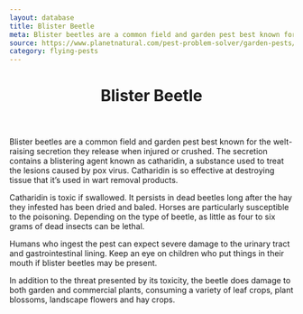 ```yaml
---
layout: database
title: Blister Beetle
meta: Blister beetles are a common field and garden pest best known for the welt-raising secretion they release when injured or crushed.  
source: https://www.planetnatural.com/pest-problem-solver/garden-pests/blister-beetle-control/
category: flying-pests
---
```


<header>
	<h1>Blister Beetle</h1>
</header>
<p>Blister beetles are a common field and garden pest best known for the welt-raising secretion they release when injured or crushed. The secretion contains a blistering agent known as catharidin, a substance used to treat the lesions caused by pox virus. Catharidin is so effective at destroying tissue that it’s used in wart removal products.

Catharidin is toxic if swallowed. It persists in dead beetles long after the hay they infested has been dried and baled. Horses are particularly susceptible to the poisoning. Depending on the type of beetle, as little as four to six grams of dead insects can be lethal.

Humans who ingest the pest can expect severe damage to the urinary tract and gastrointestinal lining. Keep an eye on children who put things in their mouth if blister beetles may be present.

In addition to the threat presented by its toxicity, the beetle does damage to both garden and commercial plants, consuming a variety of leaf crops, plant blossoms, landscape flowers and hay crops.</p>